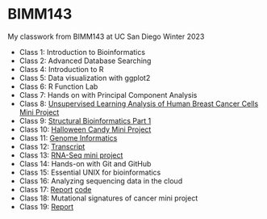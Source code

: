 # BIMM143

My classwork from BIMM143 at UC San Diego Winter 2023
- Class 1: Introduction to Bioinformatics
- Class 2: Advanced Database Searching
- Class 4: Introduction to R 
- Class 5: Data visualization with ggplot2
- Class 6: R Function Lab 
- Class 7: Hands on with Principal Component Analysis 
- Class 8: [Unsupervised Learning Analysis of Human Breast Cancer Cells Mini Project](https://github.com/mqnguyen1/bimm143_github/blob/main/Lab08/Lab08_MiniProject.md)
- Class 9: [Structural Bioinformatics Part 1](https://github.com/mqnguyen1/bimm143_github/blob/main/Lab09/Lab09.md)
- Class 10: [Halloween Candy Mini Project](https://github.com/mqnguyen1/bimm143_github/blob/main/Lab10/Lab10%20html.Rmd)
- Class 11: [Genome Informatics](https://github.com/mqnguyen1/bimm143_github/blob/main/Lab11/Lab11-Session.md)
- Class 12: [Transcript](https://github.com/mqnguyen1/bimm143_github/blob/main/Lab12/Lab12.md)
- Class 13: [RNA-Seq mini project](https://github.com/mqnguyen1/bimm143_github/blob/main/Lab13/Lab13.md)
- Class 14: Hands-on with Git and GitHub
- Class 15: Essential UNIX for bioinformatics
- Class 16: Analyzing sequencing data in the cloud
- Class 17: [Report](https://github.com/mqnguyen1/bimm143_github/blob/main/class17/class17.md) [code](https://github.com/mqnguyen1/bimm143_github/blob/main/class17/class17.Rmd)
- Class 18: Mutational signatures of cancer mini project
- Class 19: [Report](https://github.com/mqnguyen1/bimm143_github/blob/main/class19/class19.md)

